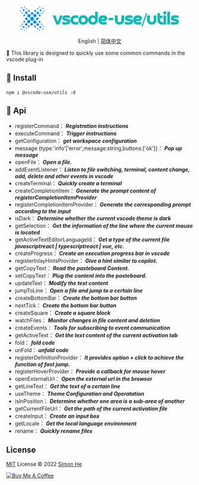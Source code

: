 <p align="center">
<img src="./assets/kv.png" alt="vscode-use/utils">
</p>
<p align="center"> English | <a href="./README_zh.md">简体中文</a></p>

🐰 This library is designed to quickly use some common commands in the vscode plug-in

## 📍 Install
```
npm i @vscode-use/utils -d
```

## 📝 Api

- registerCommand： ***Registration instructions***
- executeCommand： ***Trigger instructions***
- getConfiguration： ***get workspace configuration***
- message {type:'info'|'error',message:string,buttons:['ok']}： ***Pop up message***
- openFile： ***Open a file.***
- addEventListener： ***Listen to file switching, terminal, content change, add, delete and other events in vscode***
- createTerminal： ***Quickly create a terminal***
- createCompletionItem： ***Generate the prompt content of registerCompletionItemProvider***
- registerCompletionItemProvider： ***Generate the corresponding prompt according to the input***
- isDark： ***Determine whether the current vscode theme is dark***
- getSelection： ***Get the information of the line where the current mouse is located***
- getActiveTextEditorLanguageId： ***Get a type of the current file javascriptreact | typescriptreact | vue, etc.***
- createProgress： ***Create an execution progress bar in vscode***
- registerInlayHintsProvider： ***Give a hint similar to copilot.***
- getCopyText： ***Read the pasteboard Content.***
- setCopyText： ***Plug the content into the pasteboard.***
- updateText： ***Modify the text content***
- jumpToLine： ***Open a file and jump to a certain line***
- createBottomBar： ***Create the bottom bar button***
- nextTick： ***Create the bottom bar button***
- createSquare： ***Create a square block***
- watchFiles： ***Monitor changes in file content and deletion***
- createEvents： ***Tools for subscribing to event communication***
- getActiveText： ***Get the text content of the current activation tab***
- fold： ***fold code***
- unFold： ***unfold code***
- registerDefinitionProvider： ***It provides option + click to achieve the function of fast jump.***
- registerHoverProvider： ***Provide a callback for mouse hover***
- openExternalUrl： ***Open the external url in the browser***
- getLineText： ***Get the text of a certain line***
- useTheme： ***Theme Configuration and Operatation***
- isInPosition： ***Determine whether one area is a sub-area of another***
- getCurrentFileUrl： ***Get the path of the current activation file***
- createInput： ***Create an input box***
- getLocale： ***Get the local language environment***
- rename： ***Quickly rename files***


## License

[MIT](./LICENSE) License © 2022 [Simon He](https://github.com/Simon-He95)

<a href="https://github.com/Simon-He95/sponsor" target="_blank"><img src="https://cdn.buymeacoffee.com/buttons/default-orange.png" alt="Buy Me A Coffee" style="height: 51px !important;width: 217px !important;" ></a>
